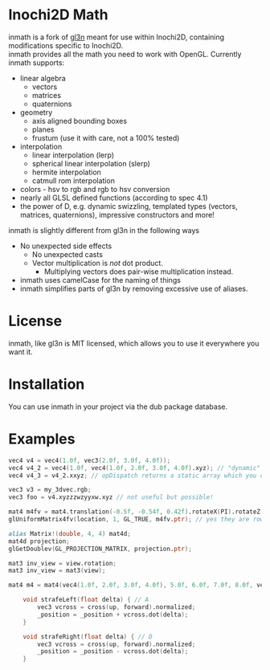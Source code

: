 Inochi2D Math
====

inmath is a fork of [gl3n](https://github.com/Dav1dde/gl3n) meant for use within Inochi2D, containing modifications specific to Inochi2D.  
inmath provides all the math you need to work with OpenGL. Currently inmath supports:

* linear algebra
  * vectors
  * matrices
  * quaternions
* geometry
  * axis aligned bounding boxes
  * planes
  * frustum (use it with care, not a 100% tested)
* interpolation
  * linear interpolation (lerp)
  * spherical linear interpolation (slerp)
  * hermite interpolation
  * catmull rom interpolation
* colors - hsv to rgb and rgb to hsv conversion
* nearly all GLSL defined functions (according to spec 4.1)
* the power of D, e.g. dynamic swizzling, templated types (vectors, matrices, quaternions), impressive constructors and more!

inmath is slightly different from gl3n in the following ways
 * No unexpected side effects
   * No unexpected casts
   * Vector multiplication is _not_ dot product.
     * Multiplying vectors does pair-wise multiplication instead.
 * inmath uses camelCase for the naming of things
 * inmath simplifies parts of gl3n by removing excessive use of aliases.

License
=======

inmath, like gl3n is MIT licensed, which allows you to use it everywhere you want it.

Installation
============

You can use inmath in your project via the dub package database.

Examples
========

```D
vec4 v4 = vec4(1.0f, vec3(2.0f, 3.0f, 4.0f));
vec4 v4_2 = vec4(1.0f, vec4(1.0f, 2.0f, 3.0f, 4.0f).xyz); // "dynamic" swizzling with opDispatch
vec4 v4_3 = v4_2.xxyz; // opDispatch returns a static array which you can pass directly to the ctor of a vector!

vec3 v3 = my_3dvec.rgb;
vec3 foo = v4.xyzzzwzyyxw.xyz // not useful but possible!

mat4 m4fv = mat4.translation(-0.5f, -0.54f, 0.42f).rotateX(PI).rotateZ(PI/2);
glUniformMatrix4fv(location, 1, GL_TRUE, m4fv.ptr); // yes they are row major!

alias Matrix!(double, 4, 4) mat4d;
mat4d projection;
glGetDoublev(GL_PROJECTION_MATRIX, projection.ptr);

mat3 inv_view = view.rotation;
mat3 inv_view = mat3(view);

mat4 m4 = mat4(vec4(1.0f, 2.0f, 3.0f, 4.0f), 5.0f, 6.0f, 7.0f, 8.0f, vec4(...) ...); 
```

```D
    void strafeLeft(float delta) { // A
        vec3 vcross = cross(up, forward).normalized;
        _position = _position + vcross.dot(delta);
    }

    void strafeRight(float delta) { // D
        vec3 vcross = cross(up, forward).normalized;
        _position = _position - vcross.dot(delta);
    }
```
